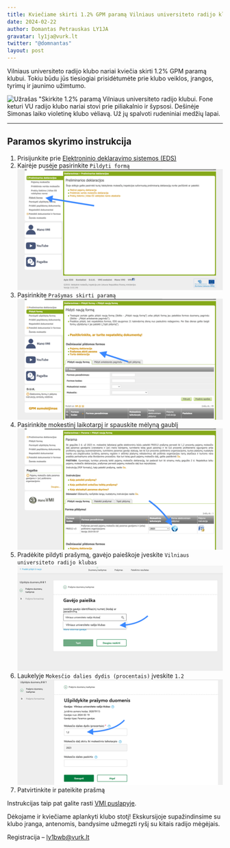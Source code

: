 ```yaml
---
title: Kviečiame skirti 1.2% GPM paramą Vilniaus universiteto radijo klubui
date: 2024-02-22
author: Domantas Petrauskas LY1JA
gravatar: ly1ja@vurk.lt
twitter: "@domnantas"
layout: post
---
```


Vilniaus universiteto radijo klubo nariai kviečia skirti 1.2% GPM paramą klubui. Tokiu būdu jūs tiesiogiai prisidėtumėte prie klubo veiklos, įrangos, tyrimų ir jaunimo užimtumo.

![Užrašas "Skirkite 1.2% paramą Vilniaus universiteto radijo klubui. Fone keturi VU radijo klubo nariai stovi prie piliakalnio ir šypsosi. Dešinėje Simonas laiko violetinę klubo vėliavą. Už jų spalvoti rudeniniai medžių lapai.](/parama-2023/skirkite-parama.png)

---

## Paramos skyrimo instrukcija

1. Prisijunkite prie [Elektroninio deklaravimo sistemos (EDS)](https://deklaravimas.vmi.lt/)
2. Kairėje pusėje pasirinkite `Pildyti formą` ![](/assets/parama-2023/zingsnis-1.png)
3. Pasirinkite `Prašymas skirti paramą` ![](/assets/parama-2023/zingsnis-2.png)
4. Pasirinkite mokestinį laikotarpį ir spauskite mėlyną gaublį ![](/assets/parama-2023/zingsnis-3.png)
5. Pradėkite pildyti prašymą, gavėjo paieškoje įveskite `Vilniaus universiteto radijo klubas` ![](/assets/parama-2023/zingsnis-4.png)
6. Laukelyje `Mokesčio dalies dydis (procentais)` įveskite `1.2` ![](/assets/parama-2023/zingsnis-5.png)
7. Patvirtinkite ir pateikite prašmą

Instrukcijas taip pat galite rasti [VMI puslapyje](https://www.vmi.lt/evmi/kaip-galiu-paskirti-pajamu-mokescio-dali-pasirinktam-paramos-gavejui-ir/ar-politinei-organizacijai).

Dėkojame ir kviečiame aplankyti klubo stotį! Ekskursijoje supažindinsime su klubo įranga, antenomis, bandysime užmegzti ryšį su kitais radijo mėgėjais.

Registracija – [ly1bwb@vurk.lt](mailto:ly1bwb@vurk.lt)
